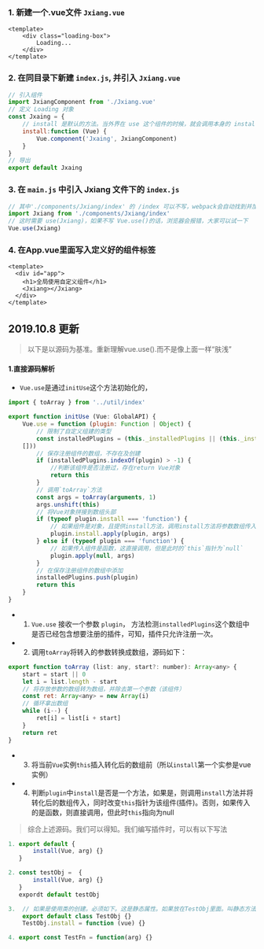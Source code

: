 ### 1. 新建一个.vue文件 `Jxiang.vue`
```vue
<template>
    <div class="loading-box">
        Loading...
    </div>
</template>
```

### 2. 在同目录下新建 `index.js`, 并引入 `Jxiang.vue`
```js
// 引入组件
import JxiangComponent from './Jxiang.vue'
// 定义 Loading 对象
const Jxaing = {
    // install 是默认的方法。当外界在 use 这个组件的时候，就会调用本身的 install 方法，同时传一个 Vue 这个类的参数。
    install:function (Vue) {
        Vue.component('Jxaing', JxiangComponent)
    }
}
// 导出
export default Jxaing
```

### 3. 在 `main.js` 中引入 Jxiang 文件下的 `index.js`
```js
// 其中'./components/Jxiang/index' 的 /index 可以不写，webpack会自动找到并加载 index 。如果是其他的名字就需要写上。
import Jxiang from './components/Jxiang/index'
// 这时需要 use(Jxiang)，如果不写 Vue.use()的话，浏览器会报错，大家可以试一下
Vue.use(Jxiang)
```

### 4. 在App.vue里面写入定义好的组件标签 <Jxiang></Jxiang>
```vue
<template>
  <div id="app">
    <h1>全局使用自定义组件</h1>
    <Jxiang></Jxiang>
  </div>
</template>
```





## 2019.10.8 更新

> 以下是以源码为基准。重新理解vue.use().而不是像上面一样“肤浅”



#### 1.直接源码解析

- `Vue.use`是通过`initUse`这个方法初始化的，

```js
import { toArray } from '../util/index'

export function initUse (Vue: GlobalAPI) {
 	Vue.use = function (plugin: Function | Object) {
        // 限制了自定义组建的类型
       	const installedPlugins = (this._installedPlugins || (this._installedPlugins =
    []))
        // 保存注册组件的数组，不存在及创建
       	if (installedPlugins.indexOf(plugin) > -1) {
        	//判断该组件是否注册过，存在return Vue对象
         	return this
       	}
       	// 调用`toArray`方法
       	const args = toArray(arguments, 1)
       	args.unshift(this)
        // 将Vue对象拼接到数组头部
       	if (typeof plugin.install === 'function') {
        	// 如果组件是对象，且提供install方法，调用install方法将参数数组传入，改变`this`指针为该组件
         	plugin.install.apply(plugin, args)
       	} else if (typeof plugin === 'function') {
        	// 如果传入组件是函数，这直接调用，但是此时的`this`指针为`null` 
         	plugin.apply(null, args)
       	}
        // 在保存注册组件的数组中添加
        installedPlugins.push(plugin)
        return this
	}
}
```

- 1. `Vue.use` 接收一个参数 `plugin`， 方法检测`installedPlugins`这个数组中是否已经包含想要注册的插件，可知，插件只允许注册一次。
- 2. 调用`toArray`将转入的参数转换成数组，源码如下：

```js
export function toArray (list: any, start?: number): Array<any> {
  	start = start || 0
  	let i = list.length - start
	// 将存放参数的数组转为数组，并除去第一个参数（该组件）
  	const ret: Array<any> = new Array(i)
	// 循环拿出数组
  	while (i--) {
    	ret[i] = list[i + start]
  	}
  	return ret
}
```



- 3. 将当前`Vue`实例`this`插入转化后的数组前（所以`install`第一个实参是vue实例）
- 4. 判断`plugin`中`install`是否是一个方法，如果是，则调用`install`方法并将转化后的数组传入，同时改变`this`指针为该组件(插件)。否则，如果传入的是函数，则直接调用，但此时`this`指向为null



> 综合上述源码。我们可以得知。我们编写插件时，可以有以下写法

```js
1. export default {
       install(Vue, arg) {}
   }

2. const testObj =  {
       install(Vue, arg) {}
   }
   expordt default testObj

3.  // 如果是使用类的创建。必须如下。这是静态属性。如果放在TestObj里面。叫静态方法。静态方法需要实例才能访问。静态属性可以直接访问
    export default class TestObj {}
    TestObj.install = function (vue) {}

4. export const TestFn = function(arg) {}
```

